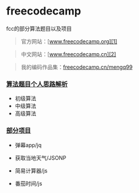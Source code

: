 # freecodecamp

fcc的部分算法题目以及项目

> 官方网站：[www.freecodecamp.org][1]

> 中文网站：[www.freecodecamp.cn][2]

> 我的编码作品集：[freecodecamp.cn/mengq99][3]

### [算法题目个人思路解析][4]

- 初级算法
- 中级算法
- 高级算法

### [部分项目][5]

- 弹幕app/jq
- 获取当地天气/JSONP
- 简易计算器/js
- 番茄时间/js



  [1]: https://www.freecodecamp.org
  [2]: http://www.freecodecamp.cn
  [3]: https://freecodecamp.cn/mengq99
  [4]: fcc-algorithm-scripting
  [5]: fcc-projects